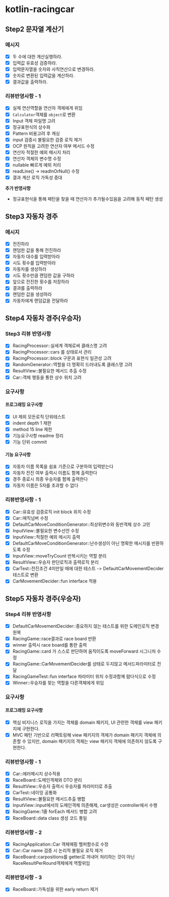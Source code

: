 # kotlin-racingcar

## Step2 문자열 계산기
### 메시지
- [x] 두 수에 대한 계산실행하라.
- [x] 입력값 유효성 검증하라.
- [x] 입력문자열을 숫자와 사칙연산으로 변경하라.
- [x] 숫자로 변환된 입력값을 계산하라.
- [x] 결과값을 출력하라.

### 리뷰반영사항 - 1
- [x] 실제 연산역할을 연산자 객체에게 위임
- [x] `Calculator`객체를 `object`로 변환
- [x] Input 객체 파일명 고려
- [x] 정규표현식의 상수화
- [x] Pattern 비용고려 후 캐싱
- [x] input 검증시 불필요한 검증 로직 제거
- [x] OCP 원칙을 고려한 연산자 여부 메서드 수정
- [x] 연산자 적절한 예외 메시지 처리
- [x] 연산자 객체의 변수명 수정
- [x] nullable 빠르게 예외 처리
- [x] readLine() -> readlnOrNull() 수정
- [x] 결과 계산 로직 가독성 증대

**추가 반영사항**
- 정규표현식을 통해 패턴을 찾을 때 연산자가 추가될수있음을 고려해 동적 패턴 생성



## Step3 자동차 경주
### 메시지

- [x] 전진하라
- [x] 랜덤한 값을 통해 전진하라
- [x] 자동차 대수를 입력받아라
- [x] 시도 횟수를 입력받아라
- [x] 자동차를 생성하라
- [x] 시도 횟수만큼 랜덤한 값을 구하라
- [x] 앞으로 전진한 횟수를 저장하라
- [x] 결과를 출력하라
- [x] 랜덤한 값을 생성하라
- [x] 자동차에게 랜덤값을 전달하라

## Step4 자동차 경주(우승자)
### Step3 리뷰 반영사항
- [x] RacingProcessor::실세계 객체로써 클래스명 고려 
- [x] RacingProcessor::cars 를 상태로서 관리
- [x] RacingProcessor::block 구문과 표현식 일관성 고려
- [x] RandomGenerator::역할을 더 명확히 드러내도록 클래스명 고려
- [x] ResultView::불필요한 메서드 추출 수정
- [x] Car::객체 행동을 통한 상수 위치 고려

### 요구사항
#### 프로그래밍 요구사항
- [x] UI 제외 모든로직 단위테스트
- [x] indent depth 1 제한
- [x] method 15 line 제한
- [x] 기능요구사항 readme 정리
- [x] 기능 단위 commit

#### 기능 요구사항
- [x] 자동차 이름 목록을 쉼표 기준으로 구분하여 입력받는다
- [x] 자동차 전진 여부 출력시 이름도 함께 출력한다
- [x] 경주 종료시 최종 우승자를 함께 출력한다
- [x] 자동차 이름은 5자를 초과할 수 없다

### 리뷰반영사항 - 1
- [x] Car::유효성 검증로직 init block 위치 수정
- [x] Car::매직넘버 수정
- [x] DefaultCarMoveConditionGenerator::최상위변수와 동반객체 상수 고민
- [x] InputView::불필요한 변수선언 수정
- [x] InputView::적절한 예외 메시지 출력
- [x] DefaultCarMoveConditionGenerator::난수생성이 아닌 명확한 메시지를 반환하도록 수정
- [x] InputView::moveTryCount 반복시키는 역할 분리
- [x] ResultView::우승자 판단로직과 출력로직 분리
- [x] CarTest::전진조건 4미만일 때에 대한 테스트 -> DefaultCarMovementDecider 테스트로 변환
- [x] CarMovementDecider::fun interface 적용

## Step5 자동차 경주(우승자)
### Step4 리뷰 반영사항

- [x] DefaultCarMovementDecider::중요하지 않는 테스트를 위한 도메인로직 변경 원복
- [x] RacingGame::race결과로 race board 반환
- [x] winner 출력시 race board를 통한 출력
- [x] RacingGame::card 가 스스로 판단하여 움직이도록 moveForward 시그니처 수정
- [x] RacingGame::CarMovementDecider를 상태로 두지않고 메서드파라미터로 전달
- [x] RacingGameTest::fun interface 파라미터 위치 수정과함께 람다식으로 수정
- [x] Winner::우승자를 찾는 역할을 다른객체에게 위임

### 요구사항
#### 프로그래밍 요구사항
- [x] 핵심 비지니스 로직을 가지는 객체를 domain 패키지, UI 관련한 객체를 view 패키지에 구현한다.
- [x] MVC 패턴 기반으로 리팩토링해 view 패키지의 객체가 domain 패키지 객체에 의존할 수 있지만, domain 패키지의 객체는 view 패키지 객체에 의존하지 않도록 구현한다.

### 리뷰반영사항 - 1
- [x] Car::에러메시지 상수적용
- [x] RaceBoard::도메인객체와 DTO 분리
- [x] ResultView::우승자 출력시 우승자를 파라미터로 추출
- [x] CarTest::네이밍 공통화
- [x] ResultView::불필요한 메서드추출 병합
- [x] InputView::input에서의 도메인객체 의존해제, car생성은 controller에서 수행
- [x] RacingGame::1줄 forEach 메서드 병합 고려
- [x] RaceBoard::data class 생성 코드 통일

### 리뷰반영사항 - 2
- [x] RacingApplication::Car 객체매핑 헬퍼함수로 수정
- [x] Car::Car name 검증 시 논리적 불필요 로직 제거
- [x] RaceBoard::carpositions를 getter로 꺼내어 처리하는 것이 아닌 RaceResultPerRound객체에게 역할위임

### 리뷰반영사항 - 3
- [x] RaceBoard::가독성을 위한 early return 제거